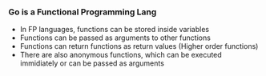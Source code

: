 ### Go is a Functional Programming Lang
- In FP languages, functions can be stored inside variables
- Functions can be passed as arguments to other functions
- Functions can return functions as return values (Higher order functions)
- There are also anonymous functions, which can be executed immidiately or can be passed as arguments
